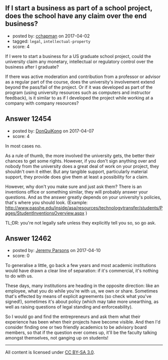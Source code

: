 ## If I start a business as part of a school project, does the school have any claim over the end business?

- posted by: [cchapman](https://stackexchange.com/users/2054255/cchapman) on 2017-04-02
- tagged: `legal`, `intellectual-property`
- score: 4

If I were to start a business for a US graduate school project, could the university claim any monetary, intellectual or regulatory control over the business after I graduate?

If there was active moderation and contribution from a professor or advisor as a regular part of the course, does the university's involvement extend beyond the pass/fail of the project. Or if it was developed as part of the program (using university resources such as computers and instructor feedback), is it similar to as if I developed the project while working at a company with company resources?


## Answer 12454

- posted by: [DonQuiKong](https://stackexchange.com/users/9739821/donquikong) on 2017-04-07
- score: 4

In most cases no. 

As a rule of thumb, the more involved the university gets, the better their chances to get some rights. However, if you don't sign anything over and nobody from the university does a great deal of work on your project, they shouldn't own it either. But any tangible support, particularly material support, they provide does give them at least a possibility for a claim. 

However, why don't you make sure and just ask them? There is an inventions office or something similar, they will probably answer your questions. And as the answer greatly depends on your university's policies, that's where you should look. (Example: http://www.passhe.edu/inside/asa/resources/technologytransfer/students/Pages/StudentInventionsOverview.aspx )

TL;DR: you're not legally safe unless they explicitly tell you so, so go ask.


## Answer 12462

- posted by: [Jeremy Parsons](https://stackexchange.com/users/497810/jeremy-parsons) on 2017-04-10
- score: 0

To generalise a little, go back a few years and most academic institutions would have drawn a clear line of separation: if it's commercial, it's nothing to do with us.

These days, many institutions are heading in the opposite direction: like an employee, what you do while you're with us, we own or share. Sometimes that's effected by means of explicit agreements (so check what you've signed!), sometimes it's about policy (which may take more unearthing, as well as raising questions of legal standing and enforceability).

So I would go and find the entrepreneurs and ask them what their experience has been when their projects have become visible. And then I'd consider finding one or two friendly academics to be advisory board members, so that if the question ever comes up, it'll be the faculty talking amongst themselves, not ganging up on students!



---

All content is licensed under [CC BY-SA 3.0](https://creativecommons.org/licenses/by-sa/3.0/).
